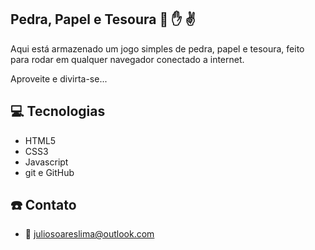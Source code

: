 ## Pedra, Papel e Tesoura :punch: :raised_hand: :v:

Aqui está armazenado um jogo simples de pedra, papel e tesoura, feito para rodar em qualquer navegador conectado a internet.

Aproveite e divirta-se...

## :computer: Tecnologias

- HTML5
- CSS3
- Javascript
- git e GitHub

## :phone: Contato

- :email: juliosoareslima@outlook.com

